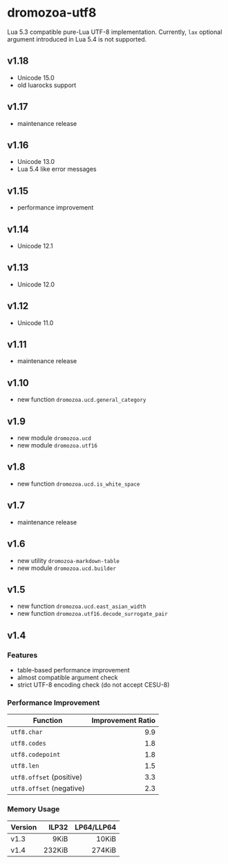 # dromozoa-utf8

Lua 5.3 compatible pure-Lua UTF-8 implementation.
Currently, `lax` optional argument introduced in Lua 5.4 is not supported.

## v1.18

* Unicode 15.0
* old luarocks support

## v1.17

* maintenance release

## v1.16

* Unicode 13.0
* Lua 5.4 like error messages

## v1.15

* performance improvement

## v1.14

* Unicode 12.1

## v1.13

* Unicode 12.0

## v1.12

* Unicode 11.0

## v1.11

* maintenance release

## v1.10

* new function `dromozoa.ucd.general_category`

## v1.9

* new module `dromozoa.ucd`
* new module `dromozoa.utf16`

## v1.8

* new function `dromozoa.ucd.is_white_space`

## v1.7

* maintenance release

## v1.6

* new utility `dromozoa-markdown-table`
* new module `dromozoa.ucd.builder`

## v1.5

* new function `dromozoa.ucd.east_asian_width`
* new function `dromozoa.utf16.decode_surrogate_pair`

## v1.4

### Features

* table-based performance improvement
* almost compatible argument check
* strict UTF-8 encoding check (do not accept CESU-8)

### Performance Improvement

| Function                 | Improvement Ratio |
|--------------------------|------------------:|
| `utf8.char`              |               9.9 |
| `utf8.codes`             |               1.8 |
| `utf8.codepoint`         |               1.8 |
| `utf8.len`               |               1.5 |
| `utf8.offset` (positive) |               3.3 |
| `utf8.offset` (negative) |               2.3 |

### Memory Usage

| Version |  ILP32 | LP64/LLP64 |
|---------|-------:|-----------:|
| v1.3    |   9KiB |      10KiB |
| v1.4    | 232KiB |     274KiB |
